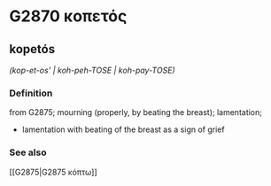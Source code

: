 # G2870 κοπετός

## kopetós

_(kop-et-os' | koh-peh-TOSE | koh-pay-TOSE)_

### Definition

from G2875; mourning (properly, by beating the breast); lamentation; 

- lamentation with beating of the breast as a sign of grief

### See also

[[G2875|G2875 κόπτω]]
